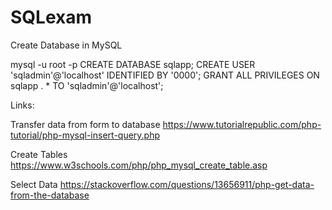 # SQLexam



Create Database in MySQL

mysql -u root -p
CREATE DATABASE sqlapp;
CREATE USER 'sqladmin'@'localhost' IDENTIFIED BY '0000';
GRANT ALL PRIVILEGES ON sqlapp . * TO 'sqladmin'@'localhost';



Links:

Transfer data from form to database
https://www.tutorialrepublic.com/php-tutorial/php-mysql-insert-query.php

Create Tables
https://www.w3schools.com/php/php_mysql_create_table.asp

Select Data
https://stackoverflow.com/questions/13656911/php-get-data-from-the-database
